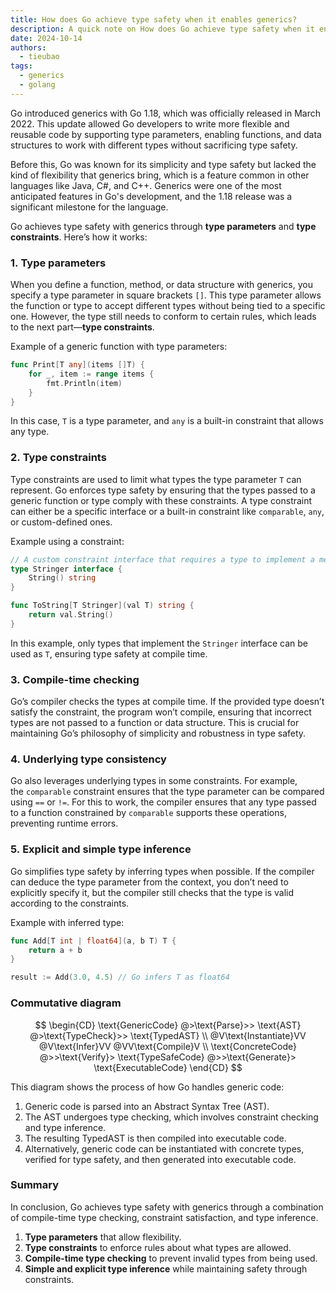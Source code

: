 ```yaml
---
title: How does Go achieve type safety when it enables generics?
description: A quick note on How does Go achieve type safety when it enables generics
date: 2024-10-14
authors:
  - tieubao
tags:
  - generics
  - golang
---
```


Go introduced generics with Go 1.18, which was officially released in March 2022. This update allowed Go developers to write more flexible and reusable code by supporting type parameters, enabling functions, and data structures to work with different types without sacrificing type safety.

Before this, Go was known for its simplicity and type safety but lacked the kind of flexibility that generics bring, which is a feature common in other languages like Java, C#, and C++. Generics were one of the most anticipated features in Go's development, and the 1.18 release was a significant milestone for the language.

Go achieves type safety with generics through **type parameters** and **type constraints**. Here’s how it works:

### 1. Type parameters

When you define a function, method, or data structure with generics, you specify a type parameter in square brackets `[]`. This type parameter allows the function or type to accept different types without being tied to a specific one. However, the type still needs to conform to certain rules, which leads to the next part—**type constraints**.

Example of a generic function with type parameters:

```go
func Print[T any](items []T) {
    for _, item := range items {
        fmt.Println(item)
    }
}
```

In this case, `T` is a type parameter, and `any` is a built-in constraint that allows any type.

### 2. Type constraints

Type constraints are used to limit what types the type parameter `T` can represent. Go enforces type safety by ensuring that the types passed to a generic function or type comply with these constraints. A type constraint can either be a specific interface or a built-in constraint like `comparable`, `any`, or custom-defined ones.

Example using a constraint:

```go
// A custom constraint interface that requires a type to implement a method
type Stringer interface {
    String() string
}

func ToString[T Stringer](val T) string {
    return val.String()
}
```

In this example, only types that implement the `Stringer` interface can be used as `T`, ensuring type safety at compile time.

### 3. Compile-time checking

Go’s compiler checks the types at compile time. If the provided type doesn’t satisfy the constraint, the program won’t compile, ensuring that incorrect types are not passed to a function or data structure. This is crucial for maintaining Go’s philosophy of simplicity and robustness in type safety.

### 4. Underlying type consistency

Go also leverages underlying types in some constraints. For example, the `comparable` constraint ensures that the type parameter can be compared using `==` or `!=`. For this to work, the compiler ensures that any type passed to a function constrained by `comparable` supports these operations, preventing runtime errors.

### 5. Explicit and simple type inference

Go simplifies type safety by inferring types when possible. If the compiler can deduce the type parameter from the context, you don’t need to explicitly specify it, but the compiler still checks that the type is valid according to the constraints.

Example with inferred type:

```go
func Add[T int | float64](a, b T) T {
    return a + b
}

result := Add(3.0, 4.5) // Go infers T as float64
```

### Commutative diagram

$$
\begin{CD}
\text{GenericCode} @>\text{Parse}>> \text{AST} @>\text{TypeCheck}>> \text{TypedAST} \\
@V\text{Instantiate}VV @V\text{Infer}VV @VV\text{Compile}V \\
\text{ConcreteCode} @>>\text{Verify}> \text{TypeSafeCode} @>>\text{Generate}> \text{ExecutableCode}
\end{CD}
$$

This diagram shows the process of how Go handles generic code:

1. Generic code is parsed into an Abstract Syntax Tree (AST).
2. The AST undergoes type checking, which involves constraint checking and type inference.
3. The resulting TypedAST is then compiled into executable code.
4. Alternatively, generic code can be instantiated with concrete types, verified for type safety, and then generated into executable code.

### Summary

In conclusion, Go achieves type safety with generics through a combination of compile-time type checking, constraint satisfaction, and type inference.

1. **Type parameters** that allow flexibility.
2. **Type constraints** to enforce rules about what types are allowed.
3. **Compile-time type checking** to prevent invalid types from being used.
4. **Simple and explicit type inference** while maintaining safety through constraints.
